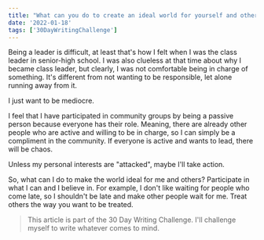 ```yaml
---
title: "What can you do to create an ideal world for yourself and others"
date: '2022-01-18'
tags: ['30DayWritingChallenge']
---
```


Being a leader is difficult, at least that's how I felt when I was the class leader in senior-high school. I was also clueless at that time about why I became class leader, but clearly, I was not comfortable being in charge of something. It's different from not wanting to be responsible, let alone running away from it.

I just want to be mediocre.

I feel that I have participated in community groups by being a passive person because everyone has their role. Meaning, there are already other people who are active and willing to be in charge, so I can simply be a compliment in the community. If everyone is active and wants to lead, there will be chaos.

Unless my personal interests are "attacked", maybe I'll take action.

So, what can I do to make the world ideal for me and others? Participate in what I can and I believe in. For example, I don't like waiting for people who come late, so I shouldn't be late and make other people wait for me. Treat others the way you want to be treated.

> This article is part of the 30 Day Writing Challenge. I'll challenge myself to write whatever comes to mind.
